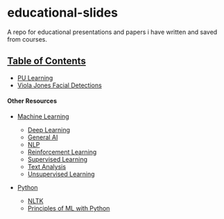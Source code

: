 # educational-slides
A repo for educational presentations and papers i have written
and saved from courses.


## <u>Table of Contents</u>
- [PU Learning](https://www.google.com)
- [Viola Jones Facial Detections](https://www.google.com)


#### Other Resources

- [Machine Learning](https://www.google.com)
 
    - [Deep Learning](https://www.google.com)
    - [General AI](https://www.google.com)
    - [NLP](https://www.google.com)
    - [Reinforcement Learning](https://www.google.com)
    - [Supervised Learning](https://www.google.com)
    - [Text Analysis](https://www.google.com)
    - [Unsupervised Learning](https://www.google.com)


- [Python](https://www.google.com)

    - [NLTK](https://www.google.com)
    - [Principles of ML with Python](https://www.google.com)



